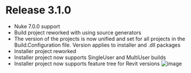 # Release 3.1.0

- Nuke 7.0.0 support
- Build project reworked with using source generators
- The version of the projects is now unified and set for all projects in the Build.Configuration file. Version applies to installer and .dll packages
- Installer project reworked
- Installer project now supports SingleUser and MultiUser builds
- Installer project now supports feature tree for Revit versions
  ![image](https://github.com/Nice3point/RevitTemplates/assets/20504884/ba1270c0-0593-486e-804c-ee923dba89de)